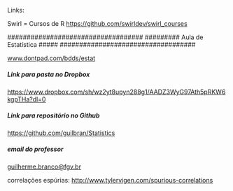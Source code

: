 Links:

Swirl = Cursos de R
https://github.com/swirldev/swirl_courses








###################################
######### Aula de Estatística #####
###################################

www.dontpad.com/bdds/estat

#####  Link para pasta no Dropbox #####

https://www.dropbox.com/sh/wz2yt8upyn288g1/AADZ3WyG97Ath5pRKW6kgpTHa?dl=0


#####  Link para repositório no Github #####

https://github.com/guilbran/Statistics

#####  email do professor #####

guilherme.branco@fgv.br

correlações espúrias:
http://www.tylervigen.com/spurious-correlations






